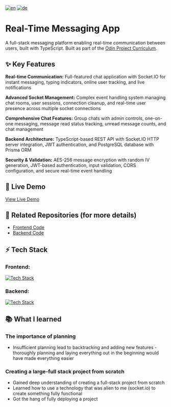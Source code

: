 [![en](https://img.shields.io/badge/lang-en-red.svg)](README.md)
[![de](https://img.shields.io/badge/lang-de-blue.svg)](README.de.md)


# Real-Time Messaging App
A full-stack messaging platform enabling real-time communication between users, built with TypeScript. Built as part of the [Odin Project Curriculum](https://www.theodinproject.com).

## ✨ Key Features
**Real-time Communication:** Full-featured chat application with Socket.IO for instant messaging, typing indicators, online user tracking, and live notifications 

**Advanced Socket Management:** Complex event handling system managing chat rooms, user sessions, connection cleanup, and real-time user presence across multiple socket connections 

**Comprehensive Chat Features:** Group chats with admin controls, one-on-one messaging, message read status tracking, unread message counts, and chat management  

**Backend Architecture:** TypeScript-based REST API with Socket.IO HTTP server integration, JWT authentication, and PostgreSQL database with Prisma ORM 

**Security & Validation:** AES-256 message encryption with random IV generation, JWT-based authentication, input validation, CORS configuration, and secure real-time event handling 

## 🚀 Live Demo
[View Live Demo](https://project-messaging-app-fawn.vercel.app)

## 🔗 Related Repositories (for more details)
- [Frontend Code](https://github.com/VincentLucht/project-messaging-app/tree/main/frontend)
- [Backend Code](https://github.com/VincentLucht/project-messaging-app/tree/main/backend)

## ⚡️ Tech Stack
### Frontend:
[![Tech Stack](https://skillicons.dev/icons?i=ts,react,tailwind,vite)](https://skillicons.dev)
### Backend:
[![Tech Stack](https://skillicons.dev/icons?i=ts,nodejs,express,postgres,prisma)](https://skillicons.dev)

## 📚 What I learned
### The importance of planning
- Insufficient planning lead to backtracking and adding new features - thoroughly planning and laying everything out in the beginning would have made everything easier

### Creating a large-full stack project from scratch
- Gained deep understanding of creating a full-stack project from scratch
- Learned how to use a technology that was alien to me (socket.io) to create something fully functional
- Got the hang of fully deploying a project